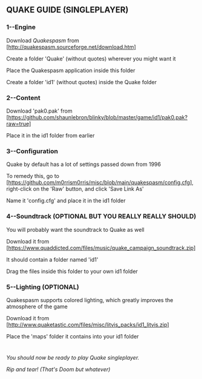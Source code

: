 ## QUAKE GUIDE (SINGLEPLAYER)

### 1--Engine

Download *Quakespasm* from [http://quakespasm.sourceforge.net/download.htm]

Create a folder 'Quake' (without quotes) wherever you might want it

Place the Quakespasm application inside this folder

Create a folder 'id1' (without quotes) inside the Quake folder



### 2--Content

Download 'pak0.pak' from [https://github.com/shaunlebron/blinky/blob/master/game/id1/pak0.pak?raw=true]

Place it in the id1 folder from earlier



### 3--Configuration

Quake by default has a lot of settings passed down from 1996

To remedy this, go to [https://github.com/m0rrism0rris/misc/blob/main/quakespasm/config.cfg], right-click on the 'Raw' button, and click 'Save Link As'

Name it 'config.cfg' and place it in the id1 folder



### 4--Soundtrack (OPTIONAL BUT YOU REALLY REALLY SHOULD)

You will probably want the soundtrack to Quake as well

Download it from [https://www.quaddicted.com/files/music/quake_campaign_soundtrack.zip]

It should contain a folder named 'id1'

Drag the files inside this folder to your own id1 folder



### 5--Lighting (OPTIONAL)

Quakespasm supports colored lighting, which greatly improves the atmosphere of the game

Download it from [http://www.quaketastic.com/files/misc/litvis_packs/id1_litvis.zip]

Place the 'maps' folder it contains into your id1 folder

# 

*You should now be ready to play Quake singleplayer.*

*Rip and tear! (That's Doom but whatever)*
